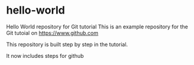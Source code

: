 # hello-world
Hello World repository for Git tutorial
This is an example repository for the Git tutoial on https://www.github.com

This repository is built step by step in the tutorial. 

It now includes steps for github
